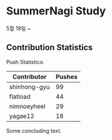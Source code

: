 # SummerNagi Study

5월 19일 ~ 

## Contribution Statistics

Push Statistics:

| Contributor | Pushes |
| ----------- | ------ |
| shinhong-gyu | 99 |
| flatload | 44 |
| nimnoeyheel | 29 |
| yagae12 | 18 |

Some concluding text.
